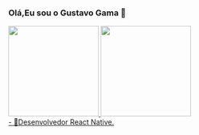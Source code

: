 ### Olá,Eu sou o Gustavo Gama 👋
 <div>
  <a href="https://github.com/Gustavo494-ux">
   <img height="180em" src="https://github-readme-stats.vercel.app/api?username=Gustavo494-ux&show_icons=true&theme=dracula&include_all_commits=true&count_private=true"/>
  <img height="180em" src="https://github-readme-stats.vercel.app/api/top-langs/?username=Gustavo494-ux&layout=compact&langs_count=7&theme=dracula"/>
</div>
- 🔭Desenvolvedor React Native.
<!--


- 🌱 I’m currently learning ...
- 👯 I’m looking to collaborate on ...
- 🤔 I’m looking for help with ...
- 💬 Ask me about ...
- 📫 How to reach me: ...
- 😄 Pronouns: ...
- ⚡ Fun fact: ...
-->
